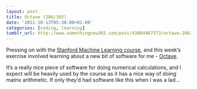 ```yaml
---
layout: post
title: Octave (286/365)
date: '2011-10-13T05:38:00+01:00'
categories: [coding, learning]
tumblr_url: http://www.somethingnew365.com/post/43804467573/octave-286365
---
```

Pressing on with the [Stanford Machine Learning course](http://www.ml-class.org/), and this week’s exercise involved learning about a new bit of software for me - [Octave](http://www.gnu.org/software/octave/).

It’s a really nice piece of software for doing numerical calculations, and I expect will be heavily used by the course as it has a nice way of doing matrix arithmetic. If only they’d had software like this when I was a lad…
